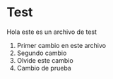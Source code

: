 # Test

Hola este es un archivo de test
1. Primer cambio en este archivo
2. Segundo cambio
3. Olvide este cambio
4. Cambio de prueba